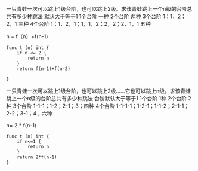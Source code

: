 一只青蛙一次可以跳上1级台阶，也可以跳上2级。求该青蛙跳上一个n级的台阶总共有多少种跳法
默认大于等于1
1个台阶 一种
2个台阶 两种
3个台阶 1；1，2；2，1 三种
4个台阶 1；1，2，1；1，1，2；2，2；2，1，1 五种

n = f（n）+f(n-1)
``` golang
func t (n) int {
    if n <= 2 {
        return n
    }
    return f(n-1)+f(n-2)

}
```

一只青蛙一次可以跳上1级台阶，也可以跳上2级……它也可以跳上n级。求该青蛙跳上一个n级的台阶总共有多少种跳法
台阶默认大于等于1
1个台阶 1种
2个台阶 2种
3个台阶 1-1-1；1-2；2-1；3；四种
4个台阶 1-1-1-1；1-2-1；1-1-2；2-1-1；2-2；3-1；4；六种

n= 2 * f(n-1)

``` golang
func t (n) int {
    if n<=1 {
        return n
    }
    return 2*f(n-1)
}

```


